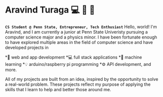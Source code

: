 # Aravind Turaga 💻 🤖 🎾 

**`CS Student @ Penn State, Entrepreneur, Tech Enthusiast`**
Hello, world! I'm Aravind, and I am currently a junior at Penn State Univeristy pursuing a computer science major and a physics minor. I have been fortunate enough to have explored multiple areas in the field of computer science and have developed projects in 

*📱 web and app development 
*💻 full stack applications 
*🤖 machine learning
*💡 arduino/raspberry pi programming
*⚙️ API development, and more. 

All of my projects are built from an idea, inspired by the opportunity to solve a real-world problem. These projects reflect my purpose of applying the skills that I learn to help and better those around me.


